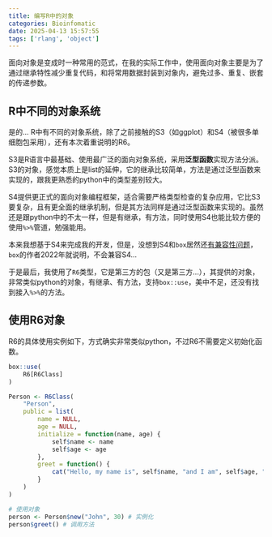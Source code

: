 ```yaml
---
title: 编写R中的对象
categories: Bioinfomatic
date: 2025-04-13 15:57:55
tags: ['rlang', 'object']
---
```


面向对象是变成时一种常用的范式，在我的实际工作中，使用面向对象主要是为了通过继承特性减少重复代码，和将常用数据封装到对象内，避免过多、重复、嵌套的传递参数。

<!-- 摘要部分 -->
<!-- more -->

## R中不同的对象系统

是的... R中有不同的对象系统，除了之前接触的S3（如ggplot）和S4（被很多单细胞包采用），还有本次着重说明的R6。

S3是R语言中最基础、使用最广泛的面向对象系统，采用**泛型函数**实现方法分派。S3的对象，感觉本质上是list的延伸，它的继承比较简单，方法是通过泛型函数来实现的，跟我更熟悉的python中的类型差别较大。

S4提供更正式的面向对象编程框架，适合需要严格类型检查的复杂应用，它比S3要复杂，且有更全面的继承机制，但是其方法同样是通过泛型函数来实现的。虽然还是跟python中的不太一样，但是有继承，有方法，同时使用S4也能比较方便的使用`%>%`管道，勉强能用。

本来我想基于S4来完成我的开发，但是，没想到S4和`box`居然还[有兼容性问题](https://github.com/klmr/box/issues/284)，`box`的作者2022年就说明，不会兼容S4...

于是最后，我使用了`R6`类型，它是第三方的包（又是第三方...），其提供的对象，非常类似python的对象，有继承、有方法，支持`box::use`，美中不足，还没有找到接入`%>%`的方法。

## 使用R6对象

R6的具体使用实例如下，方式确实非常类似python，不过R6不需要定义初始化函数。

```r
box::use(
    R6[R6Class]
)

Person <- R6Class(
    "Person",
    public = list(
        name = NULL,
        age = NULL,
        initialize = function(name, age) {
            self$name <- name
            self$age <- age
        },
        greet = function() {
            cat("Hello, my name is", self$name, "and I am", self$age, "years old.\n")
        }
    )
)

# 使用对象
person <- Person$new("John", 30) # 实例化
person$greet() # 调用方法
```
